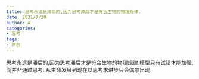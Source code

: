 ```yaml
---
title: 思考永远是滞后的,因为思考滞后才是符合生物的物理规律.
date: 2021/7/30
author: A
categories:
- 思考
tags:
- 原创
---
```


思考永远是滞后的,因为思考滞后才是符合生物的物理规律.模型只有试错才能加强,而并非通过思考.
从生命发展到现在以思考求进步只会偶尔出现